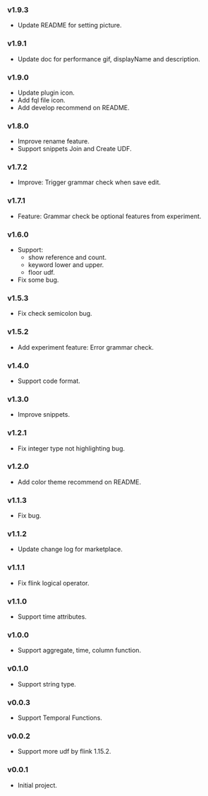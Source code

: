 ### v1.9.3
- Update README for setting picture.

### v1.9.1
- Update doc for performance gif, displayName and description.

### v1.9.0
- Update plugin icon.
- Add fql file icon.
- Add develop recommend on README.

### v1.8.0
- Improve rename feature.
- Support snippets Join and Create UDF.

### v1.7.2
- Improve: Trigger grammar check when save edit.
### v1.7.1
- Feature: Grammar check be optional features from experiment.

### v1.6.0
- Support:
  - show reference and count.
  - keyword lower and upper.
  - floor udf.
- Fix some bug.

### v1.5.3
- Fix check semicolon bug.
### v1.5.2
- Add experiment feature: Error grammar check.
### v1.4.0
- Support code format.
### v1.3.0
- Improve snippets.
### v1.2.1
- Fix integer type not highlighting bug.
### v1.2.0
- Add color theme recommend on README.
### v1.1.3
- Fix bug.
### v1.1.2
- Update change log for marketplace.
### v1.1.1
- Fix flink logical operator.
### v1.1.0
- Support time attributes.
### v1.0.0
- Support aggregate, time, column function.
### v0.1.0
- Support string type.
### v0.0.3
- Support Temporal Functions.
### v0.0.2
- Support more udf by flink 1.15.2.
### v0.0.1
- Initial project.